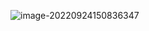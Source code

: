 ![image-20220924150836347](https://manv-typora.oss-cn-hangzhou.aliyuncs.com/typora-imgimage-20220924150836347.png)